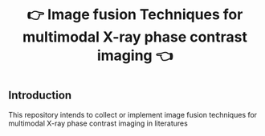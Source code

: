 <div align="center">
<h1>👉 Image fusion Techniques for multimodal X-ray phase contrast imaging 👈<h1>
</div>

## Introduction
This repository intends to collect or implement image fusion techniques for multimodal X-ray phase contrast imaging in literatures

